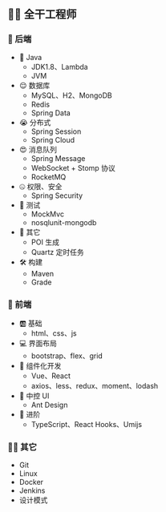 ## 👨‍💻 全干工程师

### 👦 后端

- 🤔 Java
  - JDK1.8、Lambda
  - JVM
- 😌 数据库
  - MySQL、H2、MongoDB
  - Redis
  - Spring Data
- 😭 分布式
  - Spring Session
  - Spring Cloud
- 😍 消息队列
  - Spring Message
  - WebSocket + Stomp 协议
  - RocketMQ
- 🤐 权限、安全
  - Spring Security
- 🙂 测试
  - MockMvc
  - nosqlunit-mongodb
- 🤤 其它
  - POI 生成
  - Quartz 定时任务
- 🛠 构建
  - Maven
  - Grade

### 👧 前端

- 🆎 基础
  - html、css、js
- 💻 界面布局
  - bootstrap、flex、grid
- 📱 组件化开发
  - Vue、React
  - axios、less、redux、moment、lodash
- 🔮 中控 UI
  - Ant Design
- 🚀 进阶
  - TypeScript、React Hooks、Umijs

### 👩‍🌾 其它

- Git
- Linux
- Docker
- Jenkins
- 设计模式
